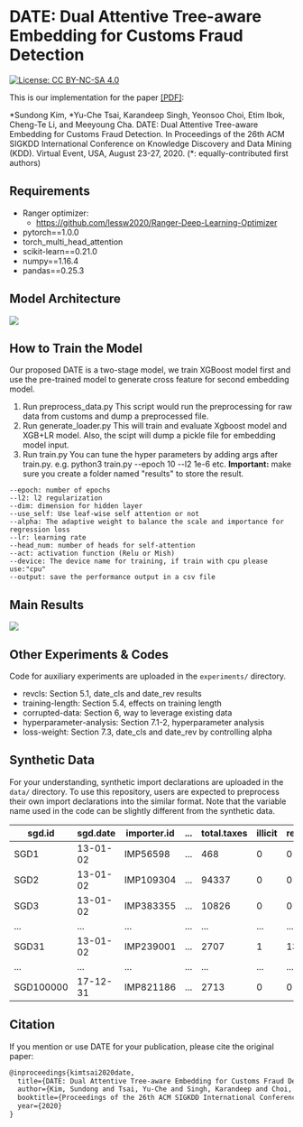 # DATE: Dual Attentive Tree-aware Embedding for Customs Fraud Detection
[![License: CC BY-NC-SA 4.0](https://img.shields.io/badge/License-CC%20BY--NC--SA%204.0-lightgrey.svg)](https://creativecommons.org/licenses/by-nc-sa/4.0/)

This is our implementation for the paper [[PDF]](kdd2020-date.pdf):

\*Sundong Kim, \*Yu-Che Tsai, Karandeep Singh, Yeonsoo Choi, Etim Ibok, Cheng-Te Li, and Meeyoung Cha. DATE: Dual Attentive Tree-aware Embedding for Customs Fraud Detection. In Proceedings of the 26th ACM SIGKDD International Conference on Knowledge Discovery and Data Mining (KDD). Virtual Event, USA, August 23-27, 2020. (\*: equally-contributed first authors) 

## Requirements
* Ranger optimizer:
    * https://github.com/lessw2020/Ranger-Deep-Learning-Optimizer
* pytorch==1.0.0
* torch_multi_head_attention
* scikit-learn==0.21.0
* numpy==1.16.4
* pandas==0.25.3 

## Model Architecture
![](https://i.imgur.com/0BmFe7K.jpg)


## How to Train the Model
Our proposed DATE is a two-stage model, we train XGBoost model first and use the pre-trained model to generate cross feature for second embedding model.

1. Run preprocess_data.py 
This script would run the preprocessing for raw data from customs and dump a preprocessed file.
2. Run generate_loader.py
This will train and evaluate Xgboost model and XGB+LR model.
Also, the scipt will dump a pickle file for embedding model input.
3. Run train.py
You can tune the hyper parameters by adding args after train.py.
e.g. python3 train.py --epoch 10 --l2 1e-6 etc.
__Important:__ make sure you create a folder named "results" to store the result.
```
--epoch: number of epochs
--l2: l2 regularization 
--dim: dimension for hidden layer
--use_self: Use leaf-wise self attention or not 
--alpha: The adaptive weight to balance the scale and importance for regression loss
--lr: learning rate
--head_num: number of heads for self-attention
--act: activation function (Relu or Mish)
--device: The device name for training, if train with cpu please use:"cpu" 
--output: save the performance output in a csv file
```

## Main Results
![](https://i.imgur.com/20EwrQQ.png)

## Other Experiments & Codes 
Code for auxiliary experiments are uploaded in the `experiments/` directory.
* revcls: Section 5.1, date_cls and date_rev results 
* training-length: Section 5.4, effects on training length
* corrupted-data: Section 6, way to leverage existing data
* hyperparameter-analysis: Section 7.1-2, hyperparameter analysis
* loss-weight: Section 7.3, date_cls and date_rev by controlling alpha


## Synthetic Data
For your understanding, synthetic import declarations are uploaded in the `data/` directory.
To use this repository, users are expected to preprocess their own import declarations into the similar format.
Note that the variable name used in the code can be slightly different from the synthetic data.

|   sgd.id | sgd.date        |   importer.id | ... |   total.taxes | illicit   | revenue   |
|-------|------------------|----------|-----|------------------|------------------|----------|
|    SGD1 | 13-01-02 |    IMP56598 | ... | 468 | 0    | 0   |
|    SGD2 | 13-01-02 |   IMP109304 | ... | 94337 | 0  | 0    |
|    SGD3 | 13-01-02 |  IMP383355  | ... | 10826 | 0    | 0   |
|    ...  | ...      |  ... | ... |   ...  | ...  | ...   | 
|  SGD31 | 13-01-02 | IMP239001 | ... | 2707 | 1 | 1302 |
|    ...  | ...      |  ... | ... |   ...  | ...  | ...    | 
|   SGD100000 | 17-12-31  |  IMP821186 | ... |  2713 | 0    | 0 |

## Citation
If you mention or use DATE for your publication, please cite the original paper:
```LaTeX
@inproceedings{kimtsai2020date,
  title={DATE: Dual Attentive Tree-aware Embedding for Customs Fraud Detection},
  author={Kim, Sundong and Tsai, Yu-Che and Singh, Karandeep and Choi, Yeonsoo and Ibok, Etim and Li, Cheng-Te and Cha, Meeyoung},
  booktitle={Proceedings of the 26th ACM SIGKDD International Conference on Knowledge Discovery and Data Mining},
  year={2020}
}
```
